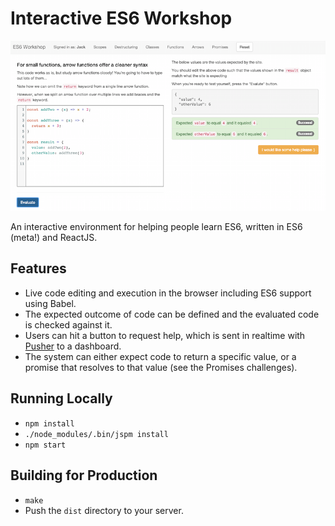 # Interactive ES6 Workshop

![](./docs/screen.png)

An interactive environment for helping people learn ES6, written in ES6 (meta!) and ReactJS.

## Features

- Live code editing and execution in the browser including ES6 support using Babel.
- The expected outcome of code can be defined and the evaluated code is checked against it.
- Users can hit a button to request help, which is sent in realtime with [Pusher](http://pusher.com) to a dashboard.
- The system can either expect code to return a specific value, or a promise that resolves to that value (see the Promises challenges).

## Running Locally

- `npm install`
- `./node_modules/.bin/jspm install`
- `npm start`

## Building for Production

- `make`
- Push the `dist` directory to your server.
